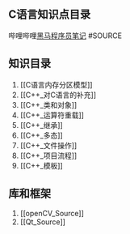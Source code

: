 ## C语言知识点目录
哔哩哔哩[黑马程序员笔记]()
#SOURCE 
## 知识目录
1. [[C语言内存分区模型]]
2. [[C++_对C语言的补充]]
3. [[C++_类和对象]]
4. [[C++_运算符重载]]
5. [[C++_继承]]
6. [[C++_多态]]
7. [[C++_文件操作]]
8. [[C++_项目流程]]
9. [[C++_模板]]
## 库和框架
1. [[openCV_Source]]
2. [[Qt_Source]]